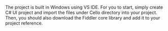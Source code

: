 The project is built in Windows using VS IDE. 
For you to start, simply create C# UI project and import the files under Cello directory into your project.
Then, you should also download the Fiddler core library and add it to your project reference.
